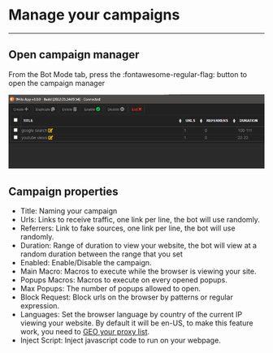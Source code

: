 # Manage your campaigns

---------

## Open campaign manager
From the Bot Mode tab, press the :fontawesome-regular-flag: button to open the campaign manager

![Bot Campaign Manager](../../imgs/bot-camp.png)

## Campaign properties
* Title: Naming your campaign
* Urls: Links to receive traffic, one link per line, the bot will use randomly.
* Referrers: Link to fake sources, one link per line, the bot will use randomly.
* Duration: Range of duration to view your website, the bot will view at a random duration between the range that you set
* Enabled: Enable/Disable the campaign.
* Main Macro: Macros to execute while the browser is viewing your site.
* Popups Macros: Macros to execute on every opened popups.
* Max Popups: The number of popups allowed to open.
* Block Request: Block urls on the browser by patterns or regular expression.
* Languages: Set the browser language by country of the current IP viewing your website. By default it will be en-US, to make this feature work, you need to [GEO your proxy list](geo-proxy.md).
* Inject Script: Inject javascript code to run on your webpage.